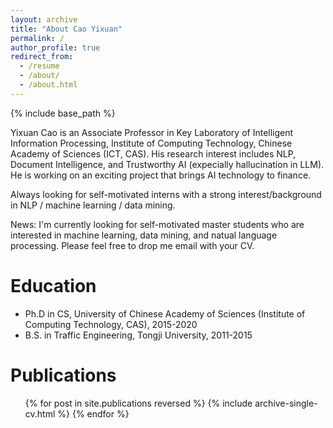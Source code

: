 ```yaml
---
layout: archive
title: "About Cao Yixuan"
permalink: /
author_profile: true
redirect_from:
  - /resume
  - /about/
  - /about.html
---
```


{% include base_path %}

Yixuan Cao is an Associate Professor in Key Laboratory of Intelligent Information Processing, Institute of Computing Technology, Chinese Academy of Sciences (ICT, CAS).
His research interest includes NLP, Document Intelligence, and Trustworthy AI (expecially hallucination in LLM). He is working on an exciting project that brings AI technology to finance.

Always looking for self-motivated interns with a strong interest/background in NLP / machine learning / data mining. 

News: I'm currently looking for self-motivated master students who are interested in machine learning, data mining, and natual language processing. Please feel free to drop me email with your CV.



Education
======
* Ph.D in CS, University of Chinese Academy of Sciences (Institute of Computing Technology, CAS), 2015-2020
* B.S. in Traffic Engineering, Tongji University, 2011-2015


Publications
======
  <ul>{% for post in site.publications reversed %}
    {% include archive-single-cv.html %}
  {% endfor %}</ul>
